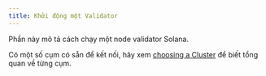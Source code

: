```yaml
---
title: Khởi động một Validator
---
```


Phần này mô tả cách chạy một node validator Solana.

Có một số cụm có sẵn để kết nối, hãy xem [choosing a Cluster](cli/choose-a-cluster.md) để biết tổng quan về từng cụm.
